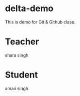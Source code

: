 # delta-demo
This is demo for Git &amp; Github class.


# Teacher
shara singh

# Student
 aman singh
 